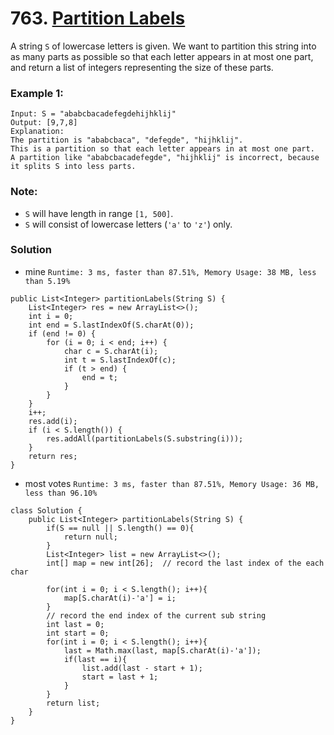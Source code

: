 # 763. [Partition Labels](https://leetcode.com/problems/partition-labels/)

A string `S` of lowercase letters is given. We want to partition this string into as many parts as possible so that each letter appears in at most one part, and return a list of integers representing the size of these parts.

### Example 1:
```
Input: S = "ababcbacadefegdehijhklij"
Output: [9,7,8]
Explanation:
The partition is "ababcbaca", "defegde", "hijhklij".
This is a partition so that each letter appears in at most one part.
A partition like "ababcbacadefegde", "hijhklij" is incorrect, because it splits S into less parts.
```
### Note:
* `S` will have length in range `[1, 500]`.
* `S` will consist of lowercase letters (`'a'` to `'z'`) only.

### Solution
* mine `Runtime: 3 ms, faster than 87.51%, Memory Usage: 38 MB, less than 5.19%`
```
public List<Integer> partitionLabels(String S) {
    List<Integer> res = new ArrayList<>();
    int i = 0;
    int end = S.lastIndexOf(S.charAt(0));
    if (end != 0) {
        for (i = 0; i < end; i++) {
            char c = S.charAt(i);
            int t = S.lastIndexOf(c);
            if (t > end) {
                end = t;
            }
        }
    }
    i++;
    res.add(i);
    if (i < S.length()) {
        res.addAll(partitionLabels(S.substring(i)));
    }
    return res;
}
```

* most votes `Runtime: 3 ms, faster than 87.51%, Memory Usage: 36 MB, less than 96.10%`
```
class Solution {
    public List<Integer> partitionLabels(String S) {
        if(S == null || S.length() == 0){
            return null;
        }
        List<Integer> list = new ArrayList<>();
        int[] map = new int[26];  // record the last index of the each char

        for(int i = 0; i < S.length(); i++){
            map[S.charAt(i)-'a'] = i;
        }
        // record the end index of the current sub string
        int last = 0;
        int start = 0;
        for(int i = 0; i < S.length(); i++){
            last = Math.max(last, map[S.charAt(i)-'a']);
            if(last == i){
                list.add(last - start + 1);
                start = last + 1;
            }
        }
        return list;
    }
}
```
